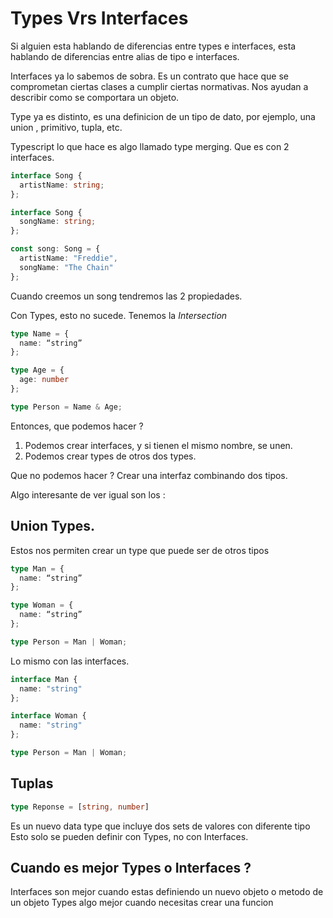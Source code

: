 # Types Vrs Interfaces 
Si alguien esta hablando de diferencias entre types e interfaces, esta hablando de diferencias entre alias de tipo e interfaces.

Interfaces ya lo sabemos de sobra. Es un contrato que hace que se comprometan ciertas clases a cumplir ciertas normativas. Nos ayudan a describir como se comportara un objeto.

Type ya es distinto, es una definicion de un tipo de dato, por ejemplo, una union , primitivo, tupla, etc.

Typescript lo que hace es algo llamado type merging. Que es con 2 interfaces.
``` typescript
interface Song {
  artistName: string;
};

interface Song {
  songName: string;
};

const song: Song = {
  artistName: "Freddie",
  songName: "The Chain"
};
```

Cuando creemos un song tendremos las 2 propiedades.

Con Types, esto no sucede.
Tenemos la *Intersection* 
```typescript
type Name = {
  name: “string”
};

type Age = {
  age: number
};

type Person = Name & Age;
```
Entonces, que podemos hacer ? 
1. Podemos crear interfaces, y si tienen el mismo nombre, se unen.
2. Podemos crear types de otros dos types. 

Que no podemos hacer ? 
Crear una interfaz combinando dos tipos.

Algo interesante de ver igual son los :

## Union Types.
Estos nos permiten crear un type que puede ser de otros tipos
```typescript
type Man = {
  name: “string”
};

type Woman = {
  name: “string”
};

type Person = Man | Woman;
```

Lo mismo con las interfaces.
```typescript
interface Man {
  name: "string"
};

interface Woman {
  name: "string"
};

type Person = Man | Woman;
```

## Tuplas
```typescript
type Reponse = [string, number]
```
Es un nuevo data type que incluye dos sets de valores con diferente tipo
Esto solo se pueden definir con Types, no con Interfaces.


## Cuando es mejor Types o Interfaces ?

Interfaces son mejor cuando estas definiendo un nuevo objeto o metodo de un objeto
Types algo mejor cuando necesitas crear una funcion